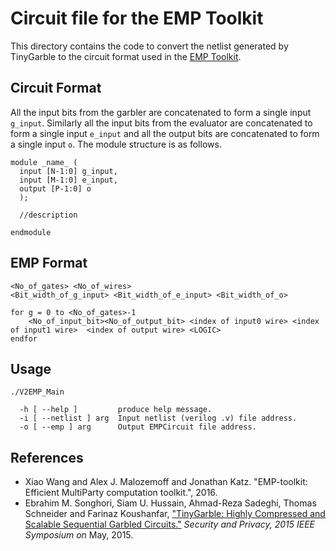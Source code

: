 Circuit file for the EMP Toolkit
=======
This directory contains the code to convert the netlist generated by TinyGarble to the circuit format used in the [EMP Toolkit](https://github.com/emp-toolkit).

## Circuit Format
All the input bits from the garbler are concatenated to form a single input `g_input`. Similarly all the input bits from the evaluator are concatenated to form a single input `e_input` and all the output bits are concatenated to form a single input `o`. The module structure is as follows. 
```
module _name_ ( 
  input [N-1:0] g_input,
  input [M-1:0] e_input,
  output [P-1:0] o
  );
  
  //description
  
endmodule 
```

## EMP Format
```
<No_of_gates> <No_of_wires>
<Bit_width_of_g_input> <Bit_width_of_e_input> <Bit_width_of_o> 

for g = 0 to <No_of_gates>-1
	<No_of_input_bit><No_of_output_bit> <index of input0 wire> <index of input1 wire>  <index of output wire> <LOGIC>
endfor
```

## Usage
```
./V2EMP_Main 

  -h [ --help ]         produce help message.
  -i [ --netlist ] arg  Input netlist (verilog .v) file address.
  -o [ --emp ] arg      Output EMPCircuit file address.

```

## References
- Xiao Wang and Alex J. Malozemoff and Jonathan Katz. "EMP-toolkit: Efficient MultiParty computation toolkit.", 2016. 
- Ebrahim M. Songhori, Siam U. Hussain, Ahmad-Reza Sadeghi, Thomas Schneider
and Farinaz Koushanfar, ["TinyGarble: Highly Compressed and Scalable Sequential
Garbled Circuits."](http://esonghori.github.io/file/TinyGarble.pdf) <i>Security
and Privacy, 2015 IEEE Symposium on</i> May, 2015.

